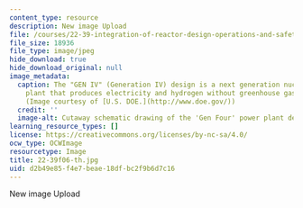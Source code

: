 ```yaml
---
content_type: resource
description: New image Upload
file: /courses/22-39-integration-of-reactor-design-operations-and-safety-fall-2006/d2b49e85f4e7beae18dfbc2f9b6d7c16_22-39f06-th.jpg
file_size: 18936
file_type: image/jpeg
hide_download: true
hide_download_original: null
image_metadata:
  caption: The "GEN IV" (Generation IV) design is a next generation nuclear power
    plant that produces electricity and hydrogen without greenhouse gas emissions.
    (Image courtesy of [U.S. DOE.](http://www.doe.gov/))
  credit: ''
  image-alt: Cutaway schematic drawing of the 'Gen Four' power plant design.
learning_resource_types: []
license: https://creativecommons.org/licenses/by-nc-sa/4.0/
ocw_type: OCWImage
resourcetype: Image
title: 22-39f06-th.jpg
uid: d2b49e85-f4e7-beae-18df-bc2f9b6d7c16
---
```

New image Upload